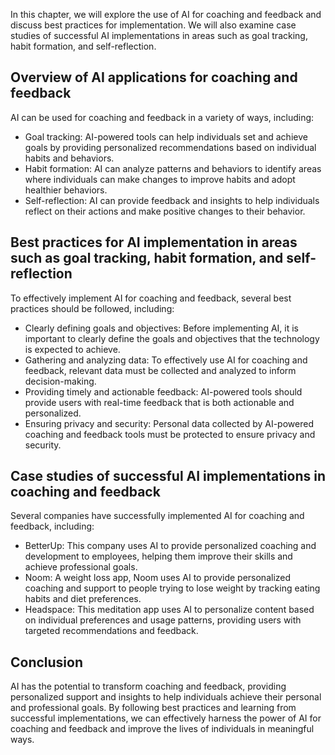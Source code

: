 
In this chapter, we will explore the use of AI for coaching and feedback and discuss best practices for implementation. We will also examine case studies of successful AI implementations in areas such as goal tracking, habit formation, and self-reflection.

Overview of AI applications for coaching and feedback
-----------------------------------------------------

AI can be used for coaching and feedback in a variety of ways, including:

* Goal tracking: AI-powered tools can help individuals set and achieve goals by providing personalized recommendations based on individual habits and behaviors.
* Habit formation: AI can analyze patterns and behaviors to identify areas where individuals can make changes to improve habits and adopt healthier behaviors.
* Self-reflection: AI can provide feedback and insights to help individuals reflect on their actions and make positive changes to their behavior.

Best practices for AI implementation in areas such as goal tracking, habit formation, and self-reflection
---------------------------------------------------------------------------------------------------------

To effectively implement AI for coaching and feedback, several best practices should be followed, including:

* Clearly defining goals and objectives: Before implementing AI, it is important to clearly define the goals and objectives that the technology is expected to achieve.
* Gathering and analyzing data: To effectively use AI for coaching and feedback, relevant data must be collected and analyzed to inform decision-making.
* Providing timely and actionable feedback: AI-powered tools should provide users with real-time feedback that is both actionable and personalized.
* Ensuring privacy and security: Personal data collected by AI-powered coaching and feedback tools must be protected to ensure privacy and security.

Case studies of successful AI implementations in coaching and feedback
----------------------------------------------------------------------

Several companies have successfully implemented AI for coaching and feedback, including:

* BetterUp: This company uses AI to provide personalized coaching and development to employees, helping them improve their skills and achieve professional goals.
* Noom: A weight loss app, Noom uses AI to provide personalized coaching and support to people trying to lose weight by tracking eating habits and diet preferences.
* Headspace: This meditation app uses AI to personalize content based on individual preferences and usage patterns, providing users with targeted recommendations and feedback.

Conclusion
----------

AI has the potential to transform coaching and feedback, providing personalized support and insights to help individuals achieve their personal and professional goals. By following best practices and learning from successful implementations, we can effectively harness the power of AI for coaching and feedback and improve the lives of individuals in meaningful ways.
